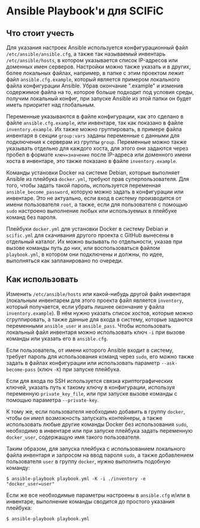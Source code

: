 # Ansible Playbook'и для SCIFiC

## Что стоит учесть

Для указания настроек Ansible используется конфигурационный файл `/etc/ansible/ansible.cfg`, 
а также так называемый инвентарь `/etc/ansible/hosts`, в котором указывается список IP-адресов 
или доменных имен серверов. Настройки можно также указать и в других, более локальных файлах, 
например, в папке с этим проектом лежит файл `ansible.cfg.example`, который является примером 
локального файла конфигурации Ansible. Убрав окончание ".example" и изменив содержимое файла 
на то, которое больше подходит под условия среды, получим локальный конфиг, при запуске Ansible 
из этой папки он будет иметь приоритет над глобальным.

Переменные указываются в файле конфигурации, как это сделано в файле `ansible.cfg.example`, 
или инвентаре, так как показано в файле `inventory.example`. Их также можно группировать, 
в примере файла инвентаря в секции `group:vars` заданы переменные с данными для подключения 
к серверам из группы `group`. Переменные можно также указывать отдельно для каждого хоста, 
для этого они задаются через пробел в формате `ключ=значение` после IP-адреса или доменного 
имени хоста в инвентаре, это также показано в файле `inventory.example`.

Команды установки Docker на системе Debian, которые выполняет Ansible из плейбука `docker.yml`, 
требуют прав суперпользователя. Для того, чтобы задать такой пароль, используется переменная 
`ansible_become_password`, которую можно задать в конфигурации или инвентаре. Это не актуально, 
если вход в систему производится от имени пользователя `root`, а также, если для пользователя 
с помощью `sudo` настроено выполнение любых или используемых в плейбуке команд без пароля.  

Плейбуки `docker.yml` для установки Docker в систему Debian и `scific.yml` для скачивания 
другого проекта с GitHub вынесены в отдельный каталог. Их можно вызывать по отдельности, 
указав при вызове команды путь до них, или воспользоваться файлом `playbook.yml`, в котором 
они подключены и должны, по идее, выполняться как запланировано по очереди.

## Как использовать

Изменить `/etc/ansible/hosts` или какой-нибудь другой файл инвентаря (локальным инвентарем 
для этого проекта файл является `inventory`, который получается, если убрать лишнее окончание 
у файла `inventory.example`). В нём нужно указать список хостов, которые можно сгруппировать, 
а также данные для входа в систему, которые задаются переменными `ansible_user` и `ansible_pass`. 
Чтобы использовать локальный файл инвентаря можно использовать ключ `-i` при вызове команды или 
указать его в `ansible.cfg`.

Если пользователь, от имени которого Ansible входит в систему, требует пароль для использования
команд через `sudo`, его можно также задать в файлах конфигурации или использовать параметр 
`--ask-become-pass` (ключ `-K`) при запуске плейбука.

Если для входа по SSH используется связка криптографических ключей, указать путь к такому ключу 
в конфигурации, используя переменную `private_key_file`, или при запуске вызове команды с помощью 
параметра `--private-key`.

К тому же, если пользователя необходимо добавить в группу `docker`, чтобы он имел возможность 
запускать контейнеры, а также использовать любые другие команды Docker без использования `sudo`,
необходимо в инвентаре или при запуске плейбука задать переменную `docker_user`, содержащую 
имя такого пользователя.

Таким образом, для запуска плейбука с использованием локального файла инвентаря и запросом на 
ввод пароля `sudo`, а также добавлением пользователя `user` в группу `docker`, нужно выполнить 
подобную команду:

```console
$ ansible-playbook playbook.yml -K -i ./inventory -e "docker_user=user"
```

Если же все необходимые параметры настроены в `ansible.cfg` и/или в инвентаре, 
выполнение команды сводится до простого указания плейбука:

```console
$ ansible-playbook playbook.yml
```
